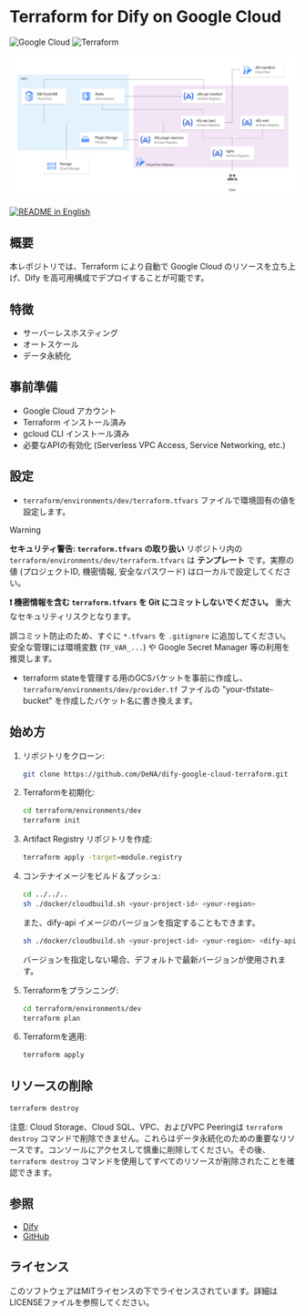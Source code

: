 # Terraform for Dify on Google Cloud

![Google Cloud](https://img.shields.io/badge/Google%20Cloud-4285F4?logo=google-cloud&logoColor=white)
![Terraform](https://img.shields.io/badge/Terraform-1.9.5-blue.svg)


![Dify GCP Architecture](images/dify-google-cloud-architecture.png)

<a href="../../"><img alt="README in English" src="https://img.shields.io/badge/English-d9d9d9"></a>

## 概要
本レポジトリでは、Terraform により自動で Google Cloud のリソースを立ち上げ、Dify を高可用構成でデプロイすることが可能です。

## 特徴
- サーバーレスホスティング
- オートスケール
- データ永続化

## 事前準備
- Google Cloud アカウント
- Terraform インストール済み
- gcloud CLI インストール済み
- 必要なAPIの有効化 (Serverless VPC Access, Service Networking, etc.)

## 設定
- `terraform/environments/dev/terraform.tfvars` ファイルで環境固有の値を設定します。
> [!WARNING]
> **セキュリティ警告: `terraform.tfvars` の取り扱い**
> リポジトリ内の `terraform/environments/dev/terraform.tfvars` は **テンプレート** です。実際の値 (プロジェクトID, 機密情報, 安全なパスワード) はローカルで設定してください。
>
> **❗️ 機密情報を含む `terraform.tfvars` を Git にコミットしないでください。** 重大なセキュリティリスクとなります。
>
> 誤コミット防止のため、すぐに `*.tfvars` を `.gitignore` に追加してください。安全な管理には環境変数 (`TF_VAR_...`) や Google Secret Manager 等の利用を推奨します。

- terraform stateを管理する用のGCSバケットを事前に作成し、`terraform/environments/dev/provider.tf` ファイルの "your-tfstate-bucket" を作成したバケット名に書き換えます。

## 始め方
1. リポジトリをクローン:
    ```sh
    git clone https://github.com/DeNA/dify-google-cloud-terraform.git
    ```

2. Terraformを初期化:
    ```sh
    cd terraform/environments/dev
    terraform init
    ```

3. Artifact Registry リポジトリを作成:
    ```sh
    terraform apply -target=module.registry
    ```

4. コンテナイメージをビルド＆プッシュ:
    ```sh
    cd ../../..
    sh ./docker/cloudbuild.sh <your-project-id> <your-region>
    ```
    また、dify-api イメージのバージョンを指定することもできます。
    ```sh
    sh ./docker/cloudbuild.sh <your-project-id> <your-region> <dify-api-version>
    ```
    バージョンを指定しない場合、デフォルトで最新バージョンが使用されます。

5. Terraformをプランニング:
    ```sh
    cd terraform/environments/dev
    terraform plan
    ```

6. Terraformを適用:
    ```sh
    terraform apply
    ```


## リソースの削除
```sh
terraform destroy
```

注意: Cloud Storage、Cloud SQL、VPC、およびVPC Peeringは `terraform destroy` コマンドで削除できません。これらはデータ永続化のための重要なリソースです。コンソールにアクセスして慎重に削除してください。その後、`terraform destroy` コマンドを使用してすべてのリソースが削除されたことを確認できます。

## 参照
- [Dify](https://dify.ai/)
- [GitHub](https://github.com/langgenius/dify)

## ライセンス
このソフトウェアはMITライセンスの下でライセンスされています。詳細はLICENSEファイルを参照してください。
